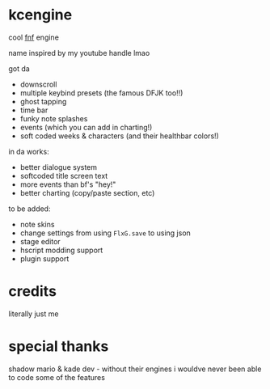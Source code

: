 # kcengine

cool [fnf](https://github.com/ninjamuffin99/Funkin) engine

name inspired by my youtube handle lmao

got da

* downscroll
* multiple keybind presets (the famous DFJK too!!)
* ghost tapping
* time bar
* funky note splashes
* events (which you can add in charting!)
* soft coded weeks & characters (and their healthbar colors!)

in da works:
* better dialogue system
* softcoded title screen text
* more events than bf's "hey!"
* better charting (copy/paste section, etc)

to be added:
* note skins
* change settings from using `FlxG.save` to using json
* stage editor
* hscript modding support
* plugin support

# credits

literally just me

# special thanks

shadow mario & kade dev - without their engines i wouldve never been able to code some of the features
